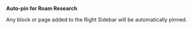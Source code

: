**Auto-pin for Roam Research**

Any block or page added to the Right Sidebar will be automatically pinned.